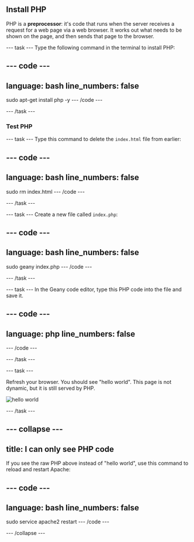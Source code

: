 ## Install PHP

PHP is a **preprocessor**: it's code that runs when the server receives a request for a web page via a web browser. It works out what needs to be shown on the page, and then sends that page to the browser. 

--- task ---
Type the following command in the terminal to install PHP:

--- code ---
---
language: bash
line_numbers: false
---
sudo apt-get install php -y
--- /code ---

--- /task ---

### Test PHP

--- task ---
Type this command to delete the `index.html` file from earlier:

--- code ---
---
language: bash
line_numbers: false
---
sudo rm index.html
--- /code ---

--- /task ---

--- task ---
Create a new file called `index.php`:

--- code ---
---
language: bash
line_numbers: false
---
sudo geany index.php
--- /code ---

--- /task ---

--- task ---
In the Geany code editor, type this PHP code into the file and save it.

--- code ---
---
language: php
line_numbers: false
---
<?php echo "hello world"; ?>
--- /code ---

--- /task ---

--- task ---

Refresh your browser. You should see "hello world". This page is not dynamic, but it is still served by PHP.

![hello world](images/apache-hello-world.png)

--- /task ---


--- collapse ---
---
title: I can only see PHP code
---
If you see the raw PHP above instead of "hello world", use this command to reload and restart Apache:

--- code ---
---
language: bash
line_numbers: false
---
sudo service apache2 restart
--- /code ---

--- /collapse ---
